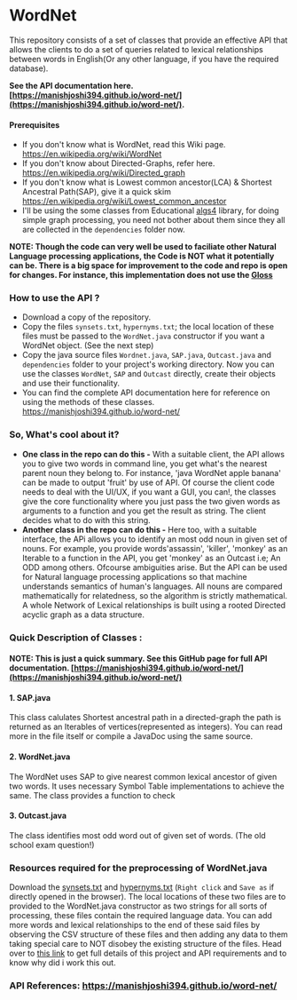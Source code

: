 # WordNet
This repository consists of a set of classes that provide an effective API that allows the clients to do a set of queries related to lexical relationships between words in English(Or any other language, if you have the required database).

**See the API documentation here. [https://manishjoshi394.github.io/word-net/](https://manishjoshi394.github.io/word-net/).**

####  Prerequisites
- If you don't know what is WordNet, read this Wiki page. https://en.wikipedia.org/wiki/WordNet
- If you don't know about Directed-Graphs, refer here. https://en.wikipedia.org/wiki/Directed_graph
- If you don't know what is Lowest common ancestor(LCA) & Shortest Ancestral Path(SAP), give it a quick skim https://en.wikipedia.org/wiki/Lowest_common_ancestor
- I'll be using the some classes from Educational [algs4](https://algs4.cs.princeton.edu/code/algs4.jar) library, for doing simple graph processing, you need not bother about them since they all are collected in the `dependencies` folder now. 

**NOTE: Though the code can very well be used to faciliate other Natural Language processing applications, the Code is NOT what it potentially can be. There is a big space for improvement to the code and repo is open for changes. For instance, this implementation does not use the [Gloss]( https://en.wikipedia.org/wiki/Gloss_(annotation))**
 
### How to use the API ?
- Download a copy of the repository.
- Copy the files `synsets.txt`, `hypernyms.txt`; the local location of these files must be passed to the `WordNet.java` constructor if you want a WordNet object. (See the next step)
- Copy the java source files `Wordnet.java`, `SAP.java`, `Outcast.java` and `dependencies` folder to your project's working directory. Now you can use the classes `WordNet`, `SAP` and `Outcast` directly, create their objects and use their functionality.
- You can find the complete API documentation here for reference on using the methods of these classes. https://manishjoshi394.github.io/word-net/
 
### So, What's cool about it?
- **One class in the repo can do this -** 
With a suitable client, the API allows you to give two words in command line, you get what's the nearest parent noun they belong to.
For instance, 'java WordNet apple banana' can be made to output 'fruit' by use of API. Of course the client code needs to deal with the UI/UX, if you want a GUI, you can!, the classes give the core functionality where you just pass the two given words as arguments to a function and you get the result as string. The client decides what to do with this string.
- **Another class in the repo can do this -**
Here too, with a suitable interface, the APi allows you to identify an most odd noun in given set of nouns. For example, you provide words'assassin', 'killer', 'monkey' as an Iterable to a function in the API, you get 'monkey' as an Outcast i.e; An ODD among others. Ofcourse ambiguities arise. But the API can be used for Natural language processing applications so that machine understands semantics of human's languages.
All nouns are compared mathematically for relatedness, so the algorithm is strictly mathematical. A whole Network of Lexical 
relationships is built using a rooted Directed acyclic graph as a data structure.

### Quick Description of Classes :
#### NOTE: This is just a quick summary. See this GitHub page for full API documentation. [https://manishjoshi394.github.io/word-net/](https://manishjoshi394.github.io/word-net/)
#### 1. SAP.java
This class calulates Shortest ancestral path in a directed-graph the path is returned as an Iterables of vertices(represented as integers). You can read more in the file itself or compile a JavaDoc using the same source.
#### 2. WordNet.java
The WordNet uses SAP to give nearest common lexical ancestor of given two words. It uses necessary Symbol Table implementations to achieve the same. The class provides a function to check 
#### 3. Outcast.java
The class identifies most odd word out of given set of words. (The old school exam question!)

### Resources required for the preprocessing of WordNet.java
Download the [synsets.txt](http://coursera.cs.princeton.edu/algs4/testing/wordnet/synsets.txt) and [hypernyms.txt](http://coursera.cs.princeton.edu/algs4/testing/wordnet/hypernyms.txt) (`Right click` and `Save as` if directly opened in the browser). The local locations of these two files are to provided to the WordNet.java constructor as two strings for all sorts of processing, these files contain the required language data.
You can add more words and lexical relationships to the end of these said files by observing the CSV structure of these files and then adding any data to them taking special care to NOT disobey the existing structure of the files.
Head over to [this link](
http://coursera.cs.princeton.edu/algs4/assignments/wordnet.html) to get full details of this project and API requirements and to know why did i work this out.

### API References: https://manishjoshi394.github.io/word-net/
